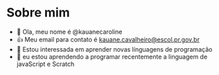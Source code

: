 # Sobre mim
- 👋 Ola, meu nome é @kauanecaroline
- :+1: Meu email para contato é kauane.cavalheiro@escol.pr.gov.br
- 👀 Estou interessada em aprender novas línguagens de programação
- 🌱 eu estou aprendendo a programar recentemente a linguagem de javaScript e Scratch
